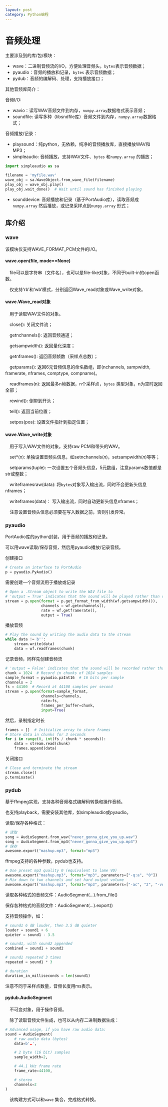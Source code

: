 ```yaml
---
layout: post
category: Python编程
---
```


# 音频处理
主要涉及到的库/包/模块：

* wave：二进制音频流的I/O，方便处理音频头，`bytes`表示音频数据；
* pyaudio：音频的播放和记录，`bytes` 表示音频数据；
* pydub：音频的编解码、处理，支持播放接口；

其他音频库简介：

音频I/O:

* wavio：读写WAV音频文件到内存，`numpy.array`数据格式表示音频；
* soundfile: 读写多种（libsndfile库）音频文件到内存，`numpy.array`数据格式；

音频播放/记录：
* playsound：纯python，无依赖，纯净的音频播放库，直接播放WAV和MP3；
* simpleaudio: 音频播放，支持WAV文件、`bytes` 和`numpy.array` 的播放；

```python
import simpleaudio as sa

filename = 'myfile.wav'
wave_obj = sa.WaveObject.from_wave_file(filename)
play_obj = wave_obj.play()
play_obj.wait_done()  # Wait until sound has finished playing
```
* sounddevice: 音频播放和记录（基于PortAudio库），读取音频成`numpy.array` 然后播放，或记录采样点到`numpy.array` 形式；

## 库介绍
### wave
该模块仅支持WAVE\_FORMAT\_PCM文件的I/O。

#### wave.open(file, mode==None)
&emsp;file可以是字符串（文件名），也可以是file-like对象，不同于built-in的open函数。

&emsp;仅支持‘rb’和‘wb’模式，分别返回Wave\_read对象或Wave\_write对象。

#### wave.Wave\_read对象
&emsp;用于读取WAV文件的对象。

&emsp;close(): 关闭文件流；

&emsp;getnchannels(): 返回音频通道；

&emsp;getsampwidth(): 返回量化深度；

&emsp;getnframes(): 返回音频帧数（采样点总数）；

&emsp;getparams(): 返回6元音频信息的命名数组，即(nchannels, sampwidth, framerate, nframes, comptype, compname)。

&emsp;readframes(n): 返回最多n帧数据，n个采样点，`bytes` 类型对象，n为空时返回全部；

&emsp;rewind(): 倒带到开头；

&emsp;tell(): 返回当前位置；

&emsp;setpos(pos): 设置文件指针到指定位置；

#### wave.Wave\_write对象
&emsp;用于写入WAV文件的对象。支持raw PCM和带头的WAV。

&emsp;set\*(n): 单独设置音频头信息，如setnchannels(*n*)，setsampwidth(*n*)等等；

&emsp;setparams(tuple): 一次设置五个音频头信息，5元数组，注意params数值都是str或整数；

&emsp;writeframesraw(data): 将`bytes`对象写入输出流，同时不会更新头信息nframes；

&emsp;writeframes(data)： 写入输出流，同时自动更新头信息nframes；

&emsp;注意设置音频头信息必须要在写入数据之前，否则引发异常。

### pyaudio
PortAudio库的python封装，用于音频的播放和记录。

可以用wave读取/保存音频，然后用pyaudio播放/记录音频。

创建接口

```python
# Create an interface to PortAudio
p = pyaudio.PyAudio()
```
需要创建一个音频流用于播放或记录

```python
# Open a .Stream object to write the WAV file to
# 'output = True' indicates that the sound will be played rather than recorded
stream = p.open(format = p.get_format_from_width(wf.getsampwidth()),
                channels = wf.getnchannels(),
                rate = wf.getframerate(),
                output = True)
```
播放音频

```python
# Play the sound by writing the audio data to the stream
while data != b'':
    stream.write(data)
    data = wf.readframes(chunk)
```
记录音频，同样先创建音频流

```python
# 'output = False' indicates that the sound will be recorded rather than played
chunk = 1024  # Record in chunks of 1024 samples
sample_format = pyaudio.paInt16  # 16 bits per sample
channels = 2
fs = 44100  # Record at 44100 samples per second
stream = p.open(format=sample_format,
                channels=channels,
                rate=fs,
                frames_per_buffer=chunk,
                input=True)
```
然后，录制指定时长

```python
frames = []  # Initialize array to store frames
# Store data in chunks for 3 seconds
for i in range(0, int(fs / chunk * seconds)):
    data = stream.read(chunk)
    frames.append(data)
```
关闭接口

```python
# Close and terminate the stream
stream.close()
p.terminate()
```
### pydub
基于ffmpeg实现，支持各种音频格式编解码转换和操作音频。

也支持playback，需要安装其他库，如simpleaudio或pyaudio。

读取/保存各种格式：

```python
# 读取
song = AudioSegment.from_wav("never_gonna_give_you_up.wav")
song = AudioSegment.from_mp3("never_gonna_give_you_up.mp3")
# 保存
awesome.export("mashup.mp3", format="mp3")
```
ffmpeg支持的各种参数，pydub也支持。

```python
# Use preset mp3 quality 0 (equivalent to lame V0)
awesome.export("mashup.mp3", format="mp3", parameters=["-q:a", "0"])
# Mix down to two channels and set hard output volume
awesome.export("mashup.mp3", format="mp3", parameters=["-ac", "2", "-vol", "150"])
```
读取各种格式的音频文件：AudioSegment(…).from\_file()

保存各种格式的音频文件：AudioSegment(…).export()

支持音频操作，如：

```python
# sound1 6 dB louder, then 3.5 dB quieter
louder = sound1 + 6
quieter = sound1 - 3.5

# sound1, with sound2 appended
combined = sound1 + sound2

# sound1 repeated 3 times
repeated = sound1 * 3

# duration
duration_in_milliseconds = len(sound1)
```
注意不同于采样点数量，音频长度用ms表示。

#### pydub.AudioSegment
&emsp;不可变对象，用于操作音频。

&emsp;除了读取音频文件生成，也可以从内存二进制数据生成：

```python
# Advanced usage, if you have raw audio data:
sound = AudioSegment(
    # raw audio data (bytes)
    data=b'…',

    # 2 byte (16 bit) samples
    sample_width=2,

    # 44.1 kHz frame rate
    frame_rate=44100,

    # stereo
    channels=2
)
```
&emsp;该构建方式可以和`wave` 集合，完成格式转换。